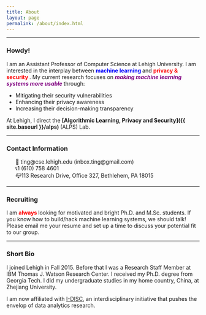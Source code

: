 ```yaml
---
title: About
layout: page
permalink: /about/index.html
---
```


<!-- ![img]({{ site.url }}/assets/images/profile18.jpg) -->



<!-- <img src="/assets/images/profile18.pdf" alt="profile" width="25%"/> -->
<!-- <img src={{ site.url }}/assets/images/profile18.jpg width="200" /> -->

<hr>

### Howdy!

I am an Assistant Professor of Computer Science at Lehigh University. I am interested in the interplay between <b> <font color="blue">machine learning</font> </b> and <b> <font color="red">privacy & security</font> </b>. My current research focuses on <b> <font color="purple"><em>making machine learning systems more usable</em></font> </b>through:

 * Mitigating their security vulnerabilities
 * Enhancing their privacy awareness
 * Increasing their decision-making transparency   

At Lehigh, I direct the <b> [Algorithmic Learning, Privacy and Security]({{ site.baseurl }}/alps) </b> (ALPS) Lab.

<!-- <hr>

### Recent News

<ul>
 <li>01/18 <label class="paper_label_style">paper</label> Our paper on <font color="blue"><em>differentially private  online learning</em></font> accepted by IEEE TKDE </li>
 <li>11/17 <label class="paper_label_style">paper</label> Our paper on <font color="blue"><em>graph anonymity</em></font> accepted by INFOCOM '18 </li>
	<li>10/17 <label class="paper_label_style">paper</label> Our paper on <font color="blue"><em>adversarial model</em></font> awarded the <font color="red">best paper award</font> at IEEE CNS'17! </li>
	<li>08/17 <label class="fund_label_style">fund</label> Grateful for a grant by NSF to support our research on adversarial deep learning (<a href="https://www.nsf.gov/awardsearch/showAward?AWD_ID=1718787">details</a>) </li>
	<li>07/17 <label class="paper_label_style">paper</label> Our paper on <font color="blue"><em>adversarial model</em></font> accepted by IEEE CNS'17  </li>
	<li>06/17 <label class="paper_label_style">paper</label> Our paper on <font color="blue"><em>graph privacy</em></font> accepted by IEEE TDSC </li>
	<li>04/17 <label class="paper_label_style">paper</label> Our paper on <font color="blue"><em>private deep learning</em></font> accepted by IEEE ICDCS'17 </li>
	<!-- <li>05/16 <label class="paper_label_style">paper</label> Our <font color="blue"><em>computational creativity</em></font> paper is accepted by <a href="http://cikm2016.cs.iupui.edu">ACM CIKM'16</a>. </li>
	<li>05/16 <label class="talk_label_style">talk</label> Ting is invited to give a presentation at the
		<a href="http://cra.org/ccc/events/computing-innovation-societal-needs-the-impact-of-computing-research/">CCC Symposium on Computing Research</a> </li>
	<li>03/16 <label class="paper_label_style">paper</label> Our <font color="blue"><em>botnet population estimation</em></font> paper is accepted by <a href="http://www-higashi.ist.osaka-u.ac.jp/icdcs2016/">IEEE ICDCS'16</a>. </li>
	<li>03/16 <label class="fund_label_style">fund</label> We are awarded a grant by NSF to support our research on deep learning-powered mobile services. Find details <a href="https://www.nsf.gov/awardsearch/showAward?AWD_ID=1566526">here</a>. </li>
	<li>02/16 <label class="paper_label_style">paper</label> Our <font color="blue"><em>beaconing detection</em></font> paper is accepted by <a href="https://dsn-2016.sciencesconf.org">IEEE DSN'16</a>. </li>
	<li>11/15 <label class="paper_label_style">paper</label> Our <font color="blue"><em>malicious web infrastructure detection</em></font> paper accepted by <a href="http://infocom2016.ieee-infocom.org">IEEE INFOCOM'16</a>. </li>
	<li>11/15 <label class="paper_label_style">paper</label> One <font color="blue"><em>exploit kit detection</em></font> paper accepted by <a href="https://sites.google.com/site/codaspy20162/">ACM CODASPY'16</a>.</li>
	<li>08/15 <label class="job_label_style">job</label> Ting has started as Assistant Professor at Lehigh! </li>
</ul> -->

<hr>

### Contact Information

<ul style="list-style-type:none">
	<li>📩 ting@cse.lehigh.edu (inbox.ting@gmail.com)</li>
	<li>📞1 (610) 758 4601 </li>
	<li>📪113 Research Drive, Office 327, Bethlehem, PA 18015</li>
</ul>

<hr>


### Recruiting

I am <b> <font color="red">always</font> </b> looking for motivated and bright Ph.D. and M.Sc. students. If you know how to build/hack machine learning systems, we should talk! Please email me your resume and set up a time to discuss your potential fit to our group.

<!-- I am <font color="red">**not**</font> looking for other short-term visitors. Please do not contact me about such opportunities, unless I have
explicitly contacted you, your advisor, or your school. -->

<hr>

### Short Bio

I joined Lehigh in Fall 2015. Before that I was a Research Staff Member at IBM Thomas J. Watson Research Center. I received my Ph.D. degree from Georgia Tech. I did my undergraduate studies in my home country, China, at Zhejiang University.

I am now affiliated with [I-DISC](https://www1.lehigh.edu/research/interdisciplinary-research-institutes/data-intelligent-systems-computation   ), an interdisciplinary initiative that pushes the envelop of data analytics research.
